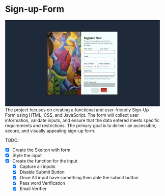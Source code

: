 # Sign-up-Form

<div align="center">
    <img src="./img/login.png" alt="Logo" width="auto" height="auto">
</div>
The project focuses on creating a functional and user-friendly Sign-Up Form using HTML, CSS, and JavaScript. The form will collect user information, validate inputs, and ensure that the data entered meets specific requirements and restrictions. The primary goal is to deliver an accessible, secure, and visually appealing sign-up form.

TODO:

- [x] Create the Skelton with form
- [x] Style the input
- [x] Create the function for the input
  - [x] Capture all inputs
  - [x] Disable Submit Button
  - [x] Once All input have something then able the submit button
  - [x] Pass word Verification
  - [x] Email Verifier
